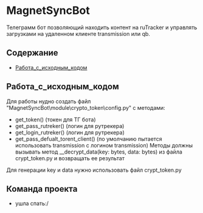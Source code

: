 # MagnetSyncBot
Телеграмм бот позволяющий находить контент на ruTracker и управлять загрузками на удаленном клиенте transmission или qb.

## Содержание
- [Работа_с_исходным_кодом](#Работа_с_исходным_кодом)

## Работа_с_исходным_кодом
Для работы нудно создать файл "MagnetSyncBot\module\crypto_token\config.py" с методами:
- get_token() (токен для ТГ бота)
- get_pass_rutreker() (логин для рутрекера)
- get_login_rutreker() (логин для рутрекера)
- get_pass_defualt_torent_client() (по умолчанию пытается использовать transmission с логином transmission)
Методы должны вызывать метод __decrypt_data(key: bytes, data: bytes) из файла crypt_token.py и возвращать ее результат

Для генерации key и data нужно использовать файл crypt_token.py

## Команда проекта
 - ушла спать:/
